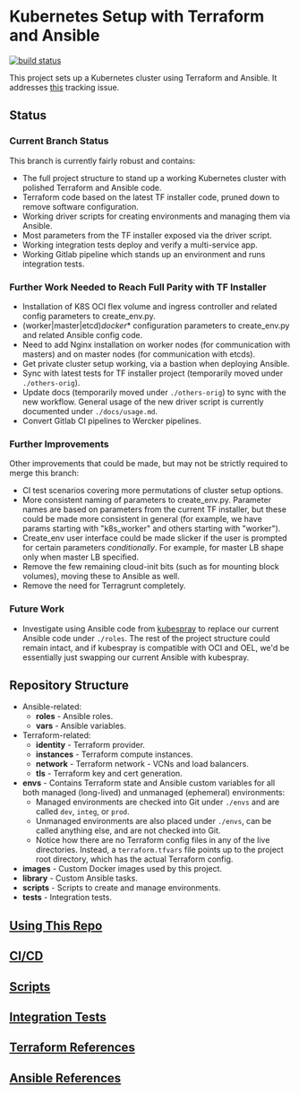 # Kubernetes Setup with Terraform and Ansible

[![build status](https://gitlab-odx.oracle.com/sre/k8s-terraform-ansible/badges/master/build.svg)](https://gitlab-odx.oracle.com/sre/k8s-terraform-ansible/commits/master)

This project sets up a Kubernetes cluster using Terraform and Ansible.  It addresses 
[this](https://github.com/oracle/terraform-kubernetes-installer/issues/152) tracking issue.

## Status

### Current Branch Status

This branch is currently fairly robust and contains: 
- The full project structure to stand up a working Kubernetes cluster with polished Terraform and Ansible code.
- Terraform code based on the latest TF installer code, pruned down to remove software configuration.
- Working driver scripts for creating environments and managing them via Ansible.
- Most parameters from the TF installer exposed via the driver script.
- Working integration tests deploy and verify a multi-service app.
- Working Gitlab pipeline which stands up an environment and runs integration tests.

### Further Work Needed to Reach Full Parity with TF Installer
- Installation of K8S OCI flex volume and ingress controller and related config parameters to create_env.py.
- (worker|master|etcd)_docker_* configuration parameters to create_env.py and related Ansible config code.
- Need to add Nginx installation on worker nodes (for communication with masters) and on master nodes (for communication with etcds).
- Get private cluster setup working, via a bastion when deploying Ansible.
- Sync with latest tests for TF installer project (temporarily moved under `./others-orig`).
- Update docs (temporarily moved under `./others-orig`) to sync with the new workflow.  General usage of the new
driver script is currently documented under `./docs/usage.md`.
- Convert Gitlab CI pipelines to Wercker pipelines.

### Further Improvements
Other improvements that could be made, but may not be strictly required to merge this branch:

- CI test scenarios covering more permutations of cluster setup options.  
- More consistent naming of parameters to create_env.py.  Parameter names are based on parameters from 
the current TF installer, but these could be made more consistent in general (for example, we have params
starting with "k8s_worker" and others starting with "worker").
- Create_env user interface could be made slicker if the user is prompted for certain parameters 
_conditionally_.  For example, for master LB shape only when master LB specified.   
- Remove the few remaining cloud-init bits (such as for mounting block volumes), moving these to Ansible as well.
- Remove the need for Terragrunt completely.

### Future Work

- Investigate using Ansible code from [kubespray](https://github.com/kubernetes-incubator/kubespray) to replace
our current Ansible code under `./roles`.  The rest of the project structure could remain intact, and if 
kubespray is compatible with OCI and OEL, we'd be essentially just swapping our current Ansible with kubespray.

## Repository Structure

* Ansible-related:
  * **roles** - Ansible roles.
  * **vars** - Ansible variables.
* Terraform-related:
  * **identity** - Terraform provider.
  * **instances** - Terraform compute instances.
  * **network** - Terraform network - VCNs and load balancers.
  * **tls** - Terraform key and cert generation.
* **envs** - Contains Terraform state and Ansible custom variables for all both managed (long-lived) and unmanaged
(ephemeral) environments:
  * Managed environments are checked into Git under `./envs` and are called `dev`, `integ`, or `prod`.  
  * Unmanaged environments are also placed under `./envs`, can be called anything else, and are not checked into Git. 
  * Notice how there are no Terraform config files in any of the live directories. Instead, a `terraform.tfvars` 
  file points up to the project root directory, which has the actual Terraform config.
* **images** - Custom Docker images used by this project.
* **library** - Custom Ansible tasks.
* **scripts** - Scripts to create and manage environments.
* **tests** - Integration tests.

## [Using This Repo](docs/usage.md)

## [CI/CD](docs/ci-cd.md)

## [Scripts](docs/scripts.md)

## [Integration Tests](tests/README.md)

## [Terraform References](docs/terraform.md)

## [Ansible References](docs/ansible.md)
